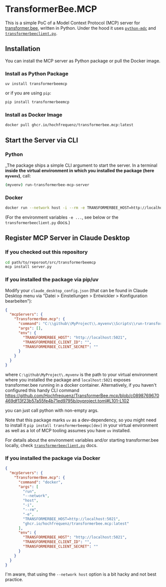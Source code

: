 # TransformerBee.MCP

This is a simple PoC of a Model Context Protocol (MCP) server for [transformer.bee](https://github.com/enercity/edifact-bo4e-converter/), written in Python.
Under the hood it uses [`python-mdc`](https://github.com/modelcontextprotocol/python-sdk) and [`transformerbeeclient.py`](https://github.com/Hochfrequenz/TransformerBeeClient.py).

## Installation
You can install the MCP server as Python package or pull the Docker image.
### Install as Python Package
```shell
uv install transformerbeemcp
```
or if you are using `pip`:
```sh
pip install transformerbeemcp
```
### Install as Docker Image
```sh
docker pull ghcr.io/hochfrequenz/transformerbee.mcp:latest
```

## Start the Server via CLI 
### Python
_The package ships a simple CLI argument to start the server.
In a terminal **inside the virtual environment in which you installed the package (here `myvenv`)**, call:

```sh
(myvenv) run-transformerbee-mcp-server
```
### Docker
```sh
docker run --network host -i --rm -e TRANSFORMERBEE_HOST=http://localhost:5021 ghcr.io/hochfrequenz/transformerbee.mcp:latest
```
(For the environment variables `-e ...`, see below or the `transformerbeeclient.py` docs.)

## Register MCP Server in Claude Desktop
### If you checked out this repository
```sh
cd path/to/reporoot/src/transformerbeemcp
mcp install server.py
```
### If you installed the package via pip/uv
Modify your `claude_desktop_config.json` (that can be found in Claude Desktop menu via "Datei > Einstellungen > Entwickler > Konfiguration bearbeiten"):
```json
{
  "mcpServers": {
    "TransformerBee.mcp": {
      "command": "C:\\github\\MyProject\\.myvenv\\Scripts\\run-transformerbee-mcp-server.exe",
      "args": [],
      "env": {
        "TRANSFORMERBEE_HOST": "http://localhost:5021",
        "TRANSFORMERBEE_CLIENT_ID": "",
        "TRANSFORMERBEE_CLIENT_SECRET": ""
      }
    }
  }
}
```
where `C:\github\MyProject\.myvenv` is the path to your virtual environment where you installed the package and `localhost:5021` exposes transformer.bee running in a docker container.
Alternatively, if you haven't configured this handy CLI command
https://github.com/Hochfrequenz/TransformerBee.mcp/blob/c0898769670469df13f23b57a55fe4b71ed9795b/pyproject.toml#L101-L102

you can just call python with non-empty args.

Note that this package marks `uv` as a dev-dependency, so you might need to install it `pip install transformerbeempc[dev]` in your virtual environment as well as a lot of MCP tooling assumes you have `uv` installed.

For details about the environment variables and/or starting transformer.bee locally, check [`transformerbeeclient.py`](https://github.com/Hochfrequenz/TransformerBeeClient.py) docs.

### If you installed the package via Docker
```json
{
  "mcpServers": {
    "TransformerBee.mcp": {
      "command": "docker",
      "args": [
        "run",
        "--network",
        "host",
        "-i",
        "--rm",
        "-e",
        "TRANSFORMERBEE_HOST=http://localhost:5021",
        "ghcr.io/hochfrequenz/transformerbee.mcp:latest"
      ],
      "env": {
        "TRANSFORMERBEE_HOST": "http://localhost:5021",
        "TRANSFORMERBEE_CLIENT_ID": "",
        "TRANSFORMERBEE_CLIENT_SECRET": ""
      }
    }
  }
}
```
I'm aware, that using the `--network host` option is a bit hacky and not best practice.
